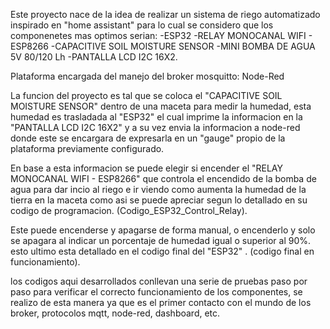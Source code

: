 Este proyecto nace de la idea de realizar un sistema de riego automatizado inspirado en "home assistant"
para lo cual se considero que los componenetes mas optimos serian: 
-ESP32
-RELAY MONOCANAL WIFI - ESP8266
-CAPACITIVE SOIL MOISTURE SENSOR
-MINI BOMBA DE AGUA 5V 80/120 Lh
-PANTALLA LCD I2C 16X2.

Plataforma encargada del manejo del broker mosquitto:
Node-Red

La funcion del proyecto es tal que se coloca el "CAPACITIVE SOIL MOISTURE SENSOR" dentro de una maceta para medir la humedad, esta
humedad es trasladada al "ESP32" el cual imprime la informacion en la "PANTALLA LCD I2C 16X2" y a su vez envia la informacion a node-red 
donde este se encargara de expresarla en un "gauge" propio de la plataforma previamente configurado.

En base a esta informacion se puede elegir si encender el "RELAY MONOCANAL WIFI - ESP8266" que controla el encendido de la bomba de agua para dar incio al riego e ir
viendo como aumenta la humedad de la tierra en la maceta como asi se puede apreciar segun lo detallado en su codigo de programacion. (Codigo_ESP32_Control_Relay).

Este puede encenderse y apagarse de forma manual, o encenderlo y solo se apagara al indicar un porcentaje de humedad igual o superior al 90%.
esto ultimo esta detallado en el codigo final del "ESP32" . (codigo final en funcionamiento). 


los codigos aqui desarrollados conllevan una serie de pruebas paso por paso para verificar el correcto funcionamiento de los componentes,
se realizo de esta manera ya que es el primer contacto con el mundo de los broker, protocolos mqtt, node-red, dashboard, etc.
